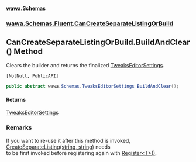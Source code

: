 #### [wawa.Schemas](index.md 'index')
### [wawa.Schemas.Fluent](wawa.Schemas.Fluent.md 'wawa.Schemas.Fluent').[CanCreateSeparateListingOrBuild](CanCreateSeparateListingOrBuild.md 'wawa.Schemas.Fluent.CanCreateSeparateListingOrBuild')

## CanCreateSeparateListingOrBuild.BuildAndClear() Method

Clears the builder and returns the finalized [TweaksEditorSettings](TweaksEditorSettings.md 'wawa.Schemas.TweaksEditorSettings').<p/>`[NotNull, PublicAPI]`

```csharp
public abstract wawa.Schemas.TweaksEditorSettings BuildAndClear();
```

#### Returns
[TweaksEditorSettings](TweaksEditorSettings.md 'wawa.Schemas.TweaksEditorSettings')

### Remarks
  
If you want to re-use it after this method is invoked, [CreateSeparateListing(string, string)](CanCreateSeparateListingOrBuild.CreateSeparateListing(string,string).md 'wawa.Schemas.Fluent.CanCreateSeparateListingOrBuild.CreateSeparateListing(string, string)') needs  
to be first invoked before registering again with [Register&lt;T&gt;()](CanRegister.Register{T}.md 'wawa.Schemas.Fluent.CanRegister.Register<T>()').